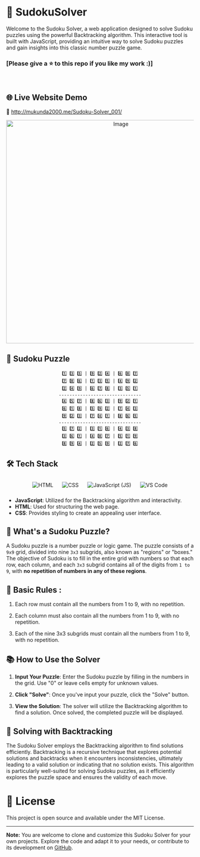 # 🧩 SudokuSolver

Welcome to the Sudoku Solver, a web application designed to solve Sudoku puzzles using the powerful Backtracking algorithm. This interactive tool is built with JavaScript, providing an intuitive way to solve Sudoku puzzles and gain insights into this classic number puzzle game.
<br>

### [Please give a ⭐ to this repo if you like my work :)]

<br> 

## 🌐 Live Website Demo 
 🔗 http://mukunda2000.me/Sudoku-Solver_001/


<p align="center">
  <img src="assest/image.png" alt="Image" width="600" height="auto">
</p>

## 🧩 Sudoku Puzzle

<div align="center">
  
```
1️⃣ 3️⃣ 5️⃣ | 9️⃣ 2️⃣ 4️⃣ | 6️⃣ 8️⃣ 7️⃣
7️⃣ 8️⃣ 6️⃣ | 1️⃣ 3️⃣ 5️⃣ | 4️⃣ 9️⃣ 2️⃣
2️⃣ 4️⃣ 9️⃣ | 6️⃣ 7️⃣ 8️⃣ | 3️⃣ 5️⃣ 1️⃣
-------------------------------
4️⃣ 5️⃣ 7️⃣ | 8️⃣ 6️⃣ 3️⃣ | 9️⃣ 2️⃣ 1️⃣
6️⃣ 1️⃣ 8️⃣ | 5️⃣ 9️⃣ 2️⃣ | 7️⃣ 4️⃣ 3️⃣
9️⃣ 2️⃣ 3️⃣ | 7️⃣ 4️⃣ 1️⃣ | 8️⃣ 6️⃣ 5️⃣
-------------------------------
5️⃣ 7️⃣ 2️⃣ | 3️⃣ 1️⃣ 6️⃣ | 4️⃣ 3️⃣ 8️⃣
3️⃣ 6️⃣ 1️⃣ | 4️⃣ 8️⃣ 7️⃣ | 5️⃣ 1️⃣ 9️⃣
8️⃣ 9️⃣ 4️⃣ | 2️⃣ 5️⃣ 9️⃣ | 2️⃣ 7️⃣ 6️⃣
```


</div>


## 🛠️ Tech Stack
<p align="center">
  <img src="https://img.icons8.com/color/96/000000/html-5.png" alt="HTML" style="margin: 10px;">
  <img src="https://img.icons8.com/color/96/000000/css3.png" alt="CSS" style="margin: 10px;">
  <img src="https://img.icons8.com/color/96/000000/javascript.png" alt="JavaScript (JS)" style="margin: 10px;">
  <img src="https://img.icons8.com/color/96/000000/visual-studio-code-2019.png" alt="VS Code" style="margin: 10px;">
</p>

- **JavaScript**: Utilized for the Backtracking algorithm and interactivity.
- **HTML**: Used for structuring the web page.
- **CSS**: Provides styling to create an appealing user interface.


## 🤔 What's a Sudoku Puzzle?  
A Sudoku puzzle is a number puzzle or logic game. The puzzle consists of a `9x9` grid, divided into nine `3x3` subgrids, also known as "regions" or "boxes." The objective of Sudoku is to fill in the entire grid with numbers so that each row, each column, and each `3x3` subgrid contains all of the digits from `1 to 9`, with **no repetition of numbers in any of these regions**.

## 📜 Basic Rules :

1. Each row must contain all the numbers from 1 to 9, with no repetition.

2. Each column must also contain all the numbers from 1 to 9, with no repetition.

3. Each of the nine 3x3 subgrids must contain all the numbers from 1 to 9, with no repetition.


## 📚 How to Use the Solver

1. **Input Your Puzzle**: Enter the Sudoku puzzle by filling in the numbers in the grid. Use "0" or leave cells empty for unknown values.

2. **Click "Solve"**: Once you've input your puzzle, click the "Solve" button.

3. **View the Solution**: The solver will utilize the Backtracking algorithm to find a solution. Once solved, the completed puzzle will be displayed.

## 🧰 Solving with Backtracking

The Sudoku Solver employs the Backtracking algorithm to find solutions efficiently. Backtracking is a recursive technique that explores potential solutions and backtracks when it encounters inconsistencies, ultimately leading to a valid solution or indicating that no solution exists. This algorithm is particularly well-suited for solving Sudoku puzzles, as it efficiently explores the puzzle space and ensures the validity of each move.


# 📄 License

This project is open source and available under the MIT License.

---

**Note:** You are welcome to clone and customize this Sudoku Solver for your own projects. Explore the code and adapt it to your needs, or contribute to its development on [GitHub](https://github.com/ayushichoudhary-19/SudokuSolver).



